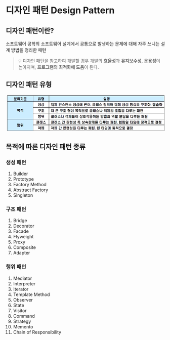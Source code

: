 # 디자인 패턴 Design Pattern

## 디자인 패턴이란?
소프트웨어 공학의 소프트웨어 설계에서 공통으로 발생하는 문제에 대해 자주 쓰니는 설계 방법을 정리한 패턴
> 💡 디자인 패턴을 참고하여 개발할 경우 개발의 **효율성**과 **유지보수성**, **운용성**이 높아지며, **프로그램의 최적화에 도움**이 된다.

## 디자인 패턴 유형
![디자인 패턴 유형](./images/디자인%20패턴%20유형.jpg)

## 목적에 따른 디자인 패턴 종류
### 생성 패턴

1. Builder
2. Prototype
3. Factory Method
4. Abstract Factory
5. Singleton

### 구조 패턴

1. Bridge
2. Decorator
3. Facade
4. Flyweight
5. Proxy
6. Composite
7. Adapter

### 행위 패턴

1. Mediator
2. Interpreter
3. Iterator
4. Template Method
5. Observer
6. State
7. Visitor
8. Command
9. Strategy
10. Memento
11. Chain of Responsibility
